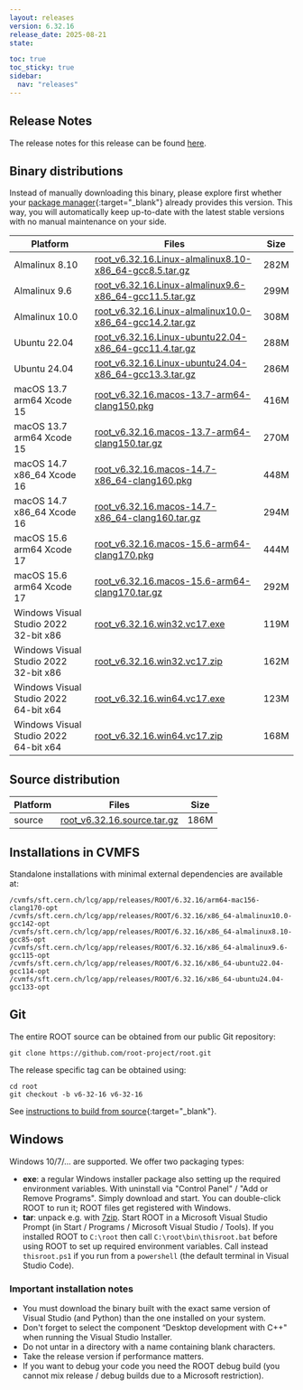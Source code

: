 ```yaml
---
layout: releases
version: 6.32.16
release_date: 2025-08-21
state:

toc: true
toc_sticky: true
sidebar:
  nav: "releases"
---
```



## Release Notes

The release notes for this release can be found [here](https://root.cern/doc/v632/release-notes.html#release-6.32.16).

## Binary distributions

Instead of manually downloading this binary, please explore first whether your [package manager](../../install/#install-via-a-package-manager){:target="\_blank"} already provides this version.
This way, you will automatically keep up-to-date with the latest stable versions with no manual maintenance on your side.

| Platform       | Files | Size |
|-----------|-------|-----|
| Almalinux 8.10 | [root_v6.32.16.Linux-almalinux8.10-x86_64-gcc8.5.tar.gz](https://root.cern/download/root_v6.32.16.Linux-almalinux8.10-x86_64-gcc8.5.tar.gz) | 282M |
| Almalinux 9.6 | [root_v6.32.16.Linux-almalinux9.6-x86_64-gcc11.5.tar.gz](https://root.cern/download/root_v6.32.16.Linux-almalinux9.6-x86_64-gcc11.5.tar.gz) | 299M |
| Almalinux 10.0 | [root_v6.32.16.Linux-almalinux10.0-x86_64-gcc14.2.tar.gz](https://root.cern/download/root_v6.32.16.Linux-almalinux10.0-x86_64-gcc14.2.tar.gz) | 308M |
| Ubuntu 22.04 | [root_v6.32.16.Linux-ubuntu22.04-x86_64-gcc11.4.tar.gz](https://root.cern/download/root_v6.32.16.Linux-ubuntu22.04-x86_64-gcc11.4.tar.gz) | 288M |
| Ubuntu 24.04 | [root_v6.32.16.Linux-ubuntu24.04-x86_64-gcc13.3.tar.gz](https://root.cern/download/root_v6.32.16.Linux-ubuntu24.04-x86_64-gcc13.3.tar.gz) | 286M |
| macOS 13.7 arm64 Xcode 15 | [root_v6.32.16.macos-13.7-arm64-clang150.pkg](https://root.cern/download/root_v6.32.16.macos-13.7-arm64-clang150.pkg) | 416M |
| macOS 13.7 arm64 Xcode 15 | [root_v6.32.16.macos-13.7-arm64-clang150.tar.gz](https://root.cern/download/root_v6.32.16.macos-13.7-arm64-clang150.tar.gz) | 270M |
| macOS 14.7 x86_64 Xcode 16 | [root_v6.32.16.macos-14.7-x86_64-clang160.pkg](https://root.cern/download/root_v6.32.16.macos-14.7-x86_64-clang160.pkg) | 448M |
| macOS 14.7 x86_64 Xcode 16 | [root_v6.32.16.macos-14.7-x86_64-clang160.tar.gz](https://root.cern/download/root_v6.32.16.macos-14.7-x86_64-clang160.tar.gz) | 294M |
| macOS 15.6 arm64 Xcode 17 | [root_v6.32.16.macos-15.6-arm64-clang170.pkg](https://root.cern/download/root_v6.32.16.macos-15.6-arm64-clang170.pkg) | 444M |
| macOS 15.6 arm64 Xcode 17 | [root_v6.32.16.macos-15.6-arm64-clang170.tar.gz](https://root.cern/download/root_v6.32.16.macos-15.6-arm64-clang170.tar.gz) | 292M |
| Windows Visual Studio 2022 32-bit x86 | [root_v6.32.16.win32.vc17.exe](https://root.cern/download/root_v6.32.16.win32.vc17.exe) | 119M |
| Windows Visual Studio 2022 32-bit x86 | [root_v6.32.16.win32.vc17.zip](https://root.cern/download/root_v6.32.16.win32.vc17.zip) | 162M |
| Windows Visual Studio 2022 64-bit x64 | [root_v6.32.16.win64.vc17.exe](https://root.cern/download/root_v6.32.16.win64.vc17.exe) | 123M |
| Windows Visual Studio 2022 64-bit x64 | [root_v6.32.16.win64.vc17.zip](https://root.cern/download/root_v6.32.16.win64.vc17.zip) | 168M |

## Source distribution

| Platform       | Files | Size |
|-----------|-------|-----|
| source | [root_v6.32.16.source.tar.gz](https://root.cern/download/root_v6.32.16.source.tar.gz) | 186M |


## Installations in CVMFS

Standalone installations with minimal external dependencies are available at:
~~~
/cvmfs/sft.cern.ch/lcg/app/releases/ROOT/6.32.16/arm64-mac156-clang170-opt
/cvmfs/sft.cern.ch/lcg/app/releases/ROOT/6.32.16/x86_64-almalinux10.0-gcc142-opt
/cvmfs/sft.cern.ch/lcg/app/releases/ROOT/6.32.16/x86_64-almalinux8.10-gcc85-opt
/cvmfs/sft.cern.ch/lcg/app/releases/ROOT/6.32.16/x86_64-almalinux9.6-gcc115-opt
/cvmfs/sft.cern.ch/lcg/app/releases/ROOT/6.32.16/x86_64-ubuntu22.04-gcc114-opt
/cvmfs/sft.cern.ch/lcg/app/releases/ROOT/6.32.16/x86_64-ubuntu24.04-gcc133-opt
~~~


## Git

The entire ROOT source can be obtained from our public Git repository:

~~~
git clone https://github.com/root-project/root.git
~~~
The release specific tag can be obtained using:
~~~
cd root
git checkout -b v6-32-16 v6-32-16
~~~

See [instructions to build from source](../../install/#build-from-source){:target="\_blank"}.

## Windows

Windows 10/7/... are supported. We offer two packaging types:

 * **exe**: a regular Windows installer package also setting up the required environment variables. With uninstall via "Control Panel" / "Add or Remove Programs". Simply download and start. You can double-click ROOT to run it; ROOT files get registered with Windows.
 * **tar**: unpack e.g. with [7zip](https://www.7-zip.org). Start ROOT in a Microsoft Visual Studio Prompt (in Start / Programs / Microsoft Visual Studio / Tools). If you installed ROOT to `C:\root` then call `C:\root\bin\thisroot.bat` before using ROOT to set up required environment variables. Call instead `thisroot.ps1` if you run from a `powershell` (the default terminal in Visual Studio Code).

### Important installation notes

 * You must download the binary built with the exact same version of Visual Studio (and Python) than the one installed on your system.
 * Don't forget to select the component “Desktop development with C++" when running the Visual Studio Installer.
 * Do not untar in a directory with a name containing blank characters.
 * Take the release version if performance matters.
 * If you want to debug your code you need the ROOT debug build (you cannot mix release / debug builds due to a Microsoft restriction).

